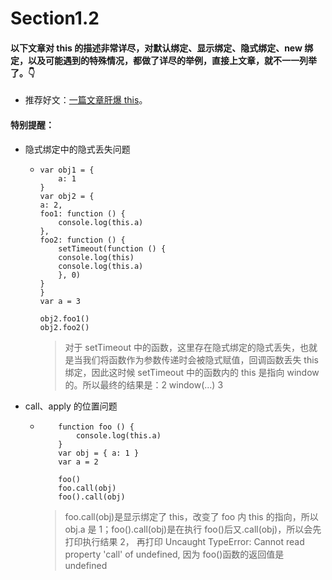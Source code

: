 # Section1.2

#### 以下文章对 this 的描述非常详尽，对默认绑定、显示绑定、隐式绑定、new 绑定，以及可能遇到的特殊情况，都做了详尽的举例，直接上文章，就不一一列举了。👇

-   推荐好文：[一篇文章肝爆 this](https://juejin.cn/post/6844904083707396109#heading-45)。

#### 特别提醒：

-   隐式绑定中的隐式丢失问题

    -   ```
        var obj1 = {
            a: 1
        }
        var obj2 = {
        a: 2,
        foo1: function () {
            console.log(this.a)
        },
        foo2: function () {
            setTimeout(function () {
            console.log(this)
            console.log(this.a)
            }, 0)
        }
        }
        var a = 3

        obj2.foo1()
        obj2.foo2()
        ```

        > 对于 setTimeout 中的函数，这里存在隐式绑定的隐式丢失，也就是当我们将函数作为参数传递时会被隐式赋值，回调函数丢失 this 绑定，因此这时候 setTimeout 中的函数内的 this 是指向 window 的。所以最终的结果是：2 window(...) 3

-   call、apply 的位置问题

    -   ```
            function foo () {
                console.log(this.a)
            }
            var obj = { a: 1 }
            var a = 2

            foo()
            foo.call(obj)
            foo().call(obj)
        ```

        > foo.call(obj)是显示绑定了 this，改变了 foo 内 this 的指向，所以 obj.a 是 1；foo().call(obj)是在执行 foo()后又.call(obj)，所以会先打印执行结果 2， 再打印 Uncaught TypeError: Cannot read property 'call' of undefined, 因为 foo()函数的返回值是 undefined

